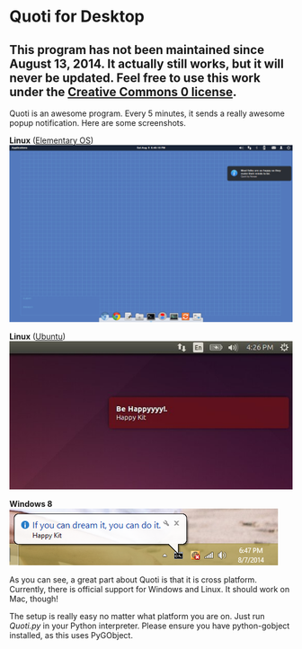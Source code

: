 # Quoti for Desktop

## This program has not been maintained since August 13, 2014. It actually still works, but it will never be updated. Feel free to use this work under the [Creative Commons 0 license](https://creativecommons.org/publicdomain/zero/1.0/).

Quoti is an awesome program. Every 5 minutes, it sends a really awesome popup notification. Here are some screenshots.

<b>Linux</b> (<a href="http://www.elementaryos.org">Elementary OS</a>)
<br />
<img src="https://raw.githubusercontent.com/Nexae/HappyKit/master/Screenshots/Quoti_ElementaryOS.png">


<b>Linux</b> (<a href="http://www.ubuntu.com/">Ubuntu</a>)
<br />
<img src="https://raw.githubusercontent.com/Nexae/HappyKit/master/Screenshots/Quoti_Ubuntu1404.JPG">


<b>Windows 8</b>
<br />
<img src="https://raw.githubusercontent.com/Nexae/HappyKit/a2f0d511c9516cac9d8569a5de0a3091d6a7f1ac/windows/HappySnap.PNG">

As you can see, a great part about Quoti is that it is cross platform. Currently, there is official support for Windows and Linux. It should work on Mac, though!

The setup is really easy no matter what platform you are on. Just run *Quoti.py* in your Python interpreter. Please ensure you have python-gobject installed, as this uses PyGObject.
